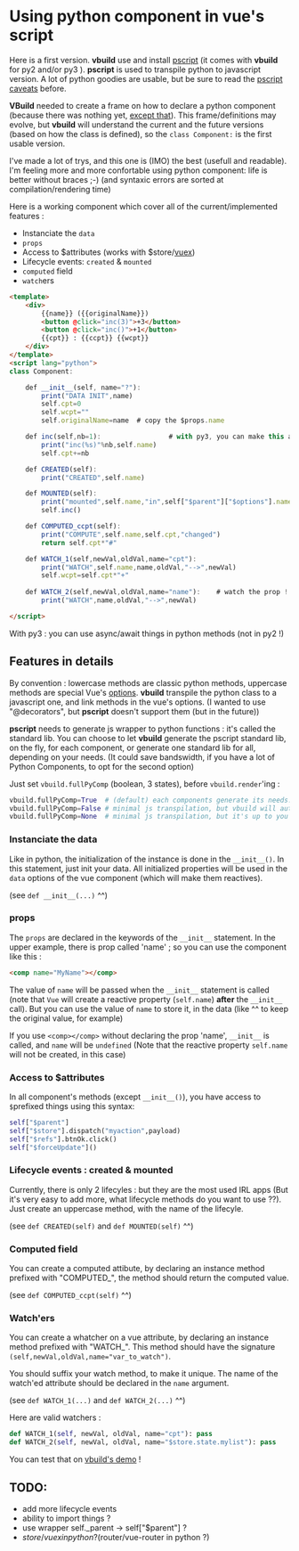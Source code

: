 # Using python component in vue's script

Here is a first version. **vbuild** use and install [pscript](https://pypi.org/project/pscript/) (it comes with **vbuild** for py2 and/or py3 ). **pscript** is used to transpile python to javascript version. A lot of python goodies are usable, but be sure to read the [pscript caveats](https://pscript.readthedocs.io/en/latest/intro.html) before.

**VBuild** needed to create a frame on how to declare a python component (because there was nothing yet, [except that](https://github.com/QQuick/Transcrypt/issues/287)). This frame/definitions may evolve, but **vbuild** will understand the current and the future versions (based on how the class is defined), so the `class Component:` is the first usable version.

I've made a lot of trys, and this one is (IMO) the best (usefull and readable). I'm feeling more and more confortable using python component: life is better without braces ;-) (and syntaxic errors are sorted at compilation/rendering time)

Here is a working component which cover all of the current/implemented features :
- Instanciate the `data`
- `props`
- Access to $attributes (works with $store/[vuex](https://vuex.vuejs.org/))
- Lifecycle events: `created` & `mounted`
- `computed` field
- `watch`ers
    
```html
<template>
    <div>
        {{name}} ({{originalName}})
        <button @click="inc(3)">+3</button>
        <button @click="inc()">+1</button>
        {{cpt}} : {{ccpt}} {{wcpt}}
    </div>
</template>
<script lang="python">
class Component:

    def __init__(self, name="?"):
        print("DATA INIT",name)
        self.cpt=0
        self.wcpt=""
        self.originalName=name  # copy the $props.name

    def inc(self,nb=1):                 # with py3, you can make this a async method !
        print("inc(%s)"%nb,self.name)
        self.cpt+=nb

    def CREATED(self):
        print("CREATED",self.name)

    def MOUNTED(self):
        print("mounted",self.name,"in",self["$parent"]["$options"].name)
        self.inc()

    def COMPUTED_ccpt(self):
        print("COMPUTE",self.name,self.cpt,"changed")
        return self.cpt*"#"

    def WATCH_1(self,newVal,oldVal,name="cpt"):
        print("WATCH",self.name,name,oldVal,"-->",newVal)
        self.wcpt=self.cpt*"+"
        
    def WATCH_2(self,newVal,oldVal,name="name"):    # watch the prop !
        print("WATCH",name,oldVal,"-->",newVal)

</script>
```
With py3 : you can use async/await things in python methods (not in py2 !)


## Features in details

By convention : lowercase methods are classic python methods, uppercase methods are special Vue's [options](https://vuejs.org/v2/api/#Options-Data). **vbuild** transpile the python class to a javascript one, and link methods in the vue's options. (I wanted to use "@decorators", but **pscript** doesn't support them (but in the future))

**pscript** needs to generate js wrapper to python functions : it's called the standard lib.
You can choose to let **vbuild** generate the pscript standard lib, on the fly, for each component, or generate one standard lib for all, depending on your needs. (It could save bandswidth, if you have a lot of Python Components, to opt for the second option)

Just set `vbuild.fullPyComp` (boolean, 3 states), before `vbuild.render`'ing :

```python
vbuild.fullPyComp=True  # (default) each components generate its needs.
vbuild.fullPyComp=False # minimal js transpilation, but vbuild will automatically include the "js standard lib" for you.
vbuild.fullPyComp=None  # minimal js transpilation, but it's up to you to include the js from "pscript.get_full_std_lib()".
```

### Instanciate the data
Like in python, the initialization of the instance is done in the `__init__()`. In this statement, just init your data. All initialized properties will be used in the `data` options of the vue component (which will make them reactives).

(see `def __init__(...)` ^^)


### props
The `props` are declared in the keywords of the `__init__` statement. In the upper example, there is prop called 'name' ; so you can use the component like this :

```html
<comp name="MyName"></comp>
```

The value of `name` will be passed when the `__init__` statement is called (note that `Vue` will create a reactive property (`self.name`) **after** the `__init__` call). But you can use the value of `name` to store it, in the data (like ^^ to keep the original value, for example)

If you use `<comp></comp>` without declaring the prop 'name', `__init__` is called, and `name` will be `undefined` (Note that the reactive property `self.name` will not be created, in this case)

### Access to $attributes

In all component's methods (except `__init__()`), you have access to `$`prefixed things using this syntax:

```python
self["$parent"]
self["$store"].dispatch("myaction",payload)
self["$refs"].btnOk.click()
self["$forceUpdate"]()
```

### Lifecycle events : created & mounted
Currently, there is only 2 lifecyles : but they are the most used IRL apps (But it's very easy to add more, what lifecycle methods do you want to use ??). Just create an uppercase method, with the name of the lifecyle. 

(see `def CREATED(self)` and `def MOUNTED(self)` ^^)

### Computed field
You can create a computed attibute, by declaring an instance method prefixed with "COMPUTED_", the method should return the computed value.

(see `def COMPUTED_ccpt(self)` ^^)

### Watch'ers
You can create a whatcher on a vue attribute, by declaring an instance method prefixed with "WATCH_". This method should have the signature `(self,newVal,oldVal,name="var_to_watch")`.

You should suffix your watch method, to make it unique. The name of the watch'ed attribute should be declared in the `name` argument.

(see `def WATCH_1(...)` and `def WATCH_2(...)` ^^)

Here are valid watchers :
```python
def WATCH_1(self, newVal, oldVal, name="cpt"): pass
def WATCH_2(self, newVal, oldVal, name="$store.state.mylist"): pass
```

You can test that on [vbuild's demo](https://on-the.appspot.com/vbuild/index.html) !

## TODO:

 * add more lifecycle events
 * ability to import things ?
 * use wrapper self._parent -> self["$parent"] ?
 * $store/vuex in python ? ($router/vue-router in python ?)   
